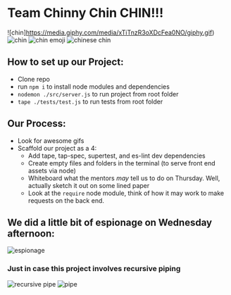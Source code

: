 # Team Chinny Chin CHIN!!!

![chin]https://media.giphy.com/media/xTiTnzR3oXDcFea0NO/giphy.gif)
![chin](https://media.giphy.com/media/a5viI92PAF89q/giphy.gif)
![chin emoji](https://media.giphy.com/media/8lQyyys3SGBoUUxrUp/giphy.gif)
![chinese chin](https://media0.giphy.com/media/KVb5pdqZsNaKs/giphy.gif)

## How to set up our Project:

- Clone repo
- run `npm i` to install node modules and dependencies
- `nodemon ./src/server.js` to run project from root folder
- `tape ./tests/test.js` to run tests from root folder

## Our Process:

- Look for awesome gifs
- Scaffold our project as a 4:
  - Add tape, tap-spec, supertest, and es-lint dev dependencies
  - Create empty files and folders in the terminal (to serve front end assets via node)
  - Whiteboard what the mentors _may_ tell us to do on Thursday. Well, actually sketch it out on some lined paper
  - Look at the `require` node module, think of how it may work to make requests on the back end.

## We did a little bit of espionage on Wednesday afternoon:

![espionage](https://media.giphy.com/media/ba5g4ID9g5cT6/giphy.gif)

### Just in case this project involves recursive piping

![recursive pipe](https://media.giphy.com/media/3o6fJbxcUKYMDM4uLC/giphy.gif)
![pipe](https://media.giphy.com/media/3orif3H5piwSgUOZj2/giphy.gif)
